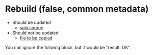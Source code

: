 # Rebuild (false, common metadata)

* Should be updated
    * [solo source](shouldbeupdated_solo.md)
* Should not be updated
    * [file to be copied](shouldnotbeupdated_copy.txt)

You can ignore the follwing block, but it would be "result: OK".
